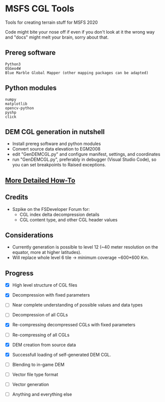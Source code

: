 # MSFS CGL Tools
Tools for creating terrain stuff for MSFS 2020

Code might bite your nose off if even if you don't look at it the wrong way and "docs" might melt your brain, sorry about that.

## Prereg software
```
Python3
OSGeo4W
Blue Marble Global Mapper (other mapping packages can be adapted)

```
## Python modules
```
numpy
matplotlib
opencv-python
pyshp
click
```

## DEM CGL generation in nutshell
- Install prereg software and python modules
- Convert source data elevation to EGM2008
- edit "GenDEMCGL.py" and configure manifest, settings, and coordinates
- run "GenDEMCGL.py", preferably in debugger (Visual Studio Code), so you can set breakpoints to Raised exceptions.

## [More Detailed How-To](docs/tut/DEM-CGL.md)

## Credits
- Szpike on the FSDeveloper Forum for:
  - CGL index delta decompression details
  - CGL content type, and other CGL header values

## Considerations
- Currently generation is possible to level 12 (~40 meter resolution on the equator, more at higher latitudes).
- Will replace whole level 6 tile -> minimum coverage ~600\*600 Km.

## Progress
- [X] High level structure of CGL files
- [X] Decompression with fixed parameters
- [ ] Near complete understanding of possible values and data types 
- [ ] Decompression of all CGLs
- [X] Re-compressing decompressed CGLs with fixed parameters
- [ ] Re-compressing of all CGLs
- [X] DEM creation from source data
- [X] Successfull loading of self-generated DEM CGL.
- [ ] Blending to in-game DEM
- [ ] Vector file type format
- [ ] Vector generation
- [ ] Anything and everything else


